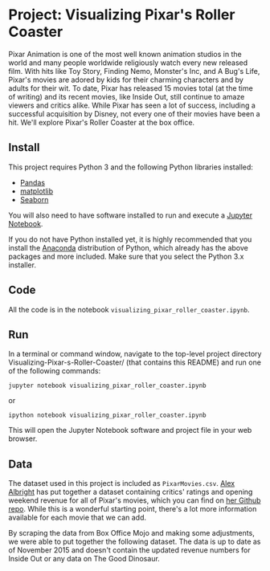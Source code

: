 # Project: Visualizing Pixar's Roller Coaster

Pixar Animation is one of the most well known animation studios in the world and many people worldwide religiously watch every new released film. With hits like Toy Story, Finding Nemo, Monster's Inc, and A Bug's Life, Pixar's movies are adored by kids for their charming characters and by adults for their wit. To date, Pixar has released 15 movies total (at the time of writing) and its recent movies, like Inside Out, still continue to amaze viewers and critics alike. While Pixar has seen a lot of success, including a successful acquisition by Disney, not every one of their movies have been a hit. We'll explore Pixar's Roller Coaster at the box office. 


## Install
This project requires Python 3 and the following Python libraries installed:

- [Pandas](http://pandas.pydata.org)
- [matplotlib](http://matplotlib.org/)
- [Seaborn](https://pypi.python.org/pypi/seaborn/)

You will also need to have software installed to run and execute a [Jupyter Notebook](http://ipython.org/notebook.html).

If you do not have Python installed yet, it is highly recommended that you install the [Anaconda](http://continuum.io/downloads) distribution of Python, which already has the above packages and more included. Make sure that you select the Python 3.x installer.

## Code
All the code is in the notebook `visualizing_pixar_roller_coaster.ipynb`.

## Run
In a terminal or command window, navigate to the top-level project directory Visualizing-Pixar-s-Roller-Coaster/ (that contains this README) and run one of the following commands:

```
jupyter notebook visualizing_pixar_roller_coaster.ipynb
```

or
```
ipython notebook visualizing_pixar_roller_coaster.ipynb
```
This will open the Jupyter Notebook software and project file in your web browser.

## Data
The dataset used in this project is included as `PixarMovies.csv`. [Alex Albright](https://github.com/apalbright) has put together a dataset containing critics' ratings and opening weekend revenue for all of Pixar's movies, which you can find on [her Github repo](https://github.com/apalbright/Pixar/blob/master/Pixar.csv). While this is a wonderful starting point, there's a lot more information available for each movie that we can add.

By scraping the data from Box Office Mojo and making some adjustments, we were able to put together the following dataset. The data is up to date as of November 2015 and doesn't contain the updated revenue numbers for Inside Out or any data on The Good Dinosaur.